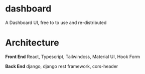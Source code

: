# dashboard
A Dashboard UI, free to to use and re-distributed

# Architecture
**Front End** 
React, Typescript, Tailwindcss, Material UI, Hook Form

**Back End**
django, django rest framework, cors-header
